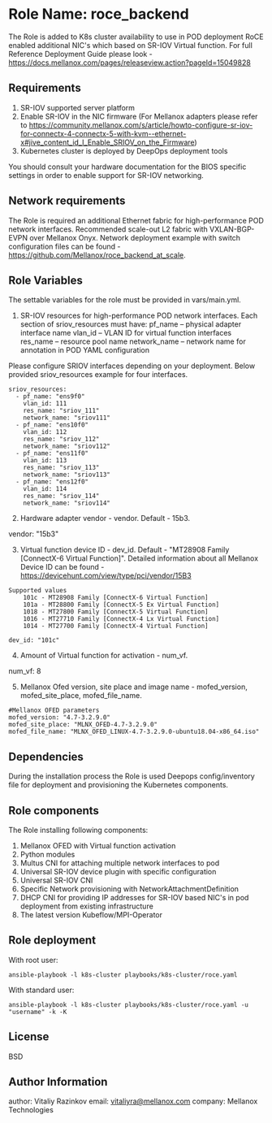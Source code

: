 Role Name: roce_backend
=======================

The Role is added to K8s cluster availability to use in POD deployment RoCE enabled additional NIC's which based on SR-IOV Virtual function.
For full Reference Deployment Guide please look - https://docs.mellanox.com/pages/releaseview.action?pageId=15049828

Requirements
------------
1. SR-IOV supported server platform 
2. Enable SR-IOV in the NIC firmware (For Mellanox adapters please refer to https://community.mellanox.com/s/article/howto-configure-sr-iov-for-connectx-4-connectx-5-with-kvm--ethernet-x#jive_content_id_I_Enable_SRIOV_on_the_Firmware)
3. Kubernetes cluster is deployed by DeepOps deployment tools 

You should consult your hardware documentation for the BIOS specific settings in order to enable support for SR-IOV networking.

Network requirements
-------------------
The Role is required an additional Ethernet fabric for high-performance POD network interfaces. Recommended scale-out L2 fabric with VXLAN-BGP-EVPN over Mellanox Onyx. Network deployment example with switch configuration files can be found - https://github.com/Mellanox/roce_backend_at_scale. 


Role Variables
--------------

The settable variables for the role must be provided in vars/main.yml.

1. SR-IOV resources for high-performance POD network interfaces.
Each section of sriov_resources must have: 
	pf_name – physical adapter interface name
	vlan_id – VLAN ID for virtual function interfaces
	res_name – resource pool name 
	network_name – network name for annotation in POD YAML configuration 

Please configure SRIOV interfaces depending on your deployment.
Below provided sriov_resources example for four interfaces.
```
sriov_resources:
  - pf_name: "ens9f0"
    vlan_id: 111
    res_name: "sriov_111"
    network_name: "sriov111"
  - pf_name: "ens10f0"
    vlan_id: 112
    res_name: "sriov_112"
    network_name: "sriov112"
  - pf_name: "ens11f0"
    vlan_id: 113
    res_name: "sriov_113"
    network_name: "sriov113"
  - pf_name: "ens12f0"
    vlan_id: 114
    res_name: "sriov_114"
    network_name: "sriov114"
```
2. Hardware adapter vendor - vendor. Default - 15b3.

vendor: "15b3"

3. Virtual function device ID - dev_id. 
   Default - "MT28908 Family [ConnectX-6 Virtual Function]". 
   Detailed information about all Mellanox Device ID can be found - https://devicehunt.com/view/type/pci/vendor/15B3
```
Supported values 
    101c - MT28908 Family [ConnectX-6 Virtual Function]
    101a - MT28800 Family [ConnectX-5 Ex Virtual Function]
    1018 - MT27800 Family [ConnectX-5 Virtual Function]   
    1016 - MT27710 Family [ConnectX-4 Lx Virtual Function]
    1014 - MT27700 Family [ConnectX-4 Virtual Function]

dev_id: "101c"
```
4. Amount of Virtual function for activation - num_vf.

num_vf: 8

5. Mellanox Ofed version, site place and image name - mofed_version, mofed_site_place, mofed_file_name.
```
#Mellanox OFED parameters
mofed_version: "4.7-3.2.9.0"
mofed_site_place: "MLNX_OFED-4.7-3.2.9.0"
mofed_file_name: "MLNX_OFED_LINUX-4.7-3.2.9.0-ubuntu18.04-x86_64.iso"
```


Dependencies
------------

During the installation process the Role is used Deepops config/inventory file for deployment and provisioning the Kubernetes components. 

Role components 
---------------

The Role installing following components:
1. Mellanox OFED with Virtual function activation
2. Python modules
3. Multus CNI for attaching multiple network interfaces to pod
4. Universal SR-IOV device plugin with specific configuration
5. Universal SR-IOV CNI 
6. Specific Network provisioning with NetworkAttachmentDefinition
7. DHCP CNI for providing IP addresses for SR-IOV based NIC's in pod deployment from existing infrastructure  
8. The latest version Kubeflow/MPI-Operator



Role deployment
---------------

With root user:
```
ansible-playbook -l k8s-cluster playbooks/k8s-cluster/roce.yaml
```

With standard user:
```
ansible-playbook -l k8s-cluster playbooks/k8s-cluster/roce.yaml -u "username" -k -K
```

License
-------

BSD

Author Information
------------------
author: Vitaliy Razinkov
email: vitaliyra@mellanox.com
company: Mellanox Technologies


